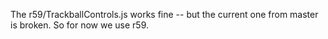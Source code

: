 The r59/TrackballControls.js works fine -- but the current one from master is broken.
So for now we use r59.
